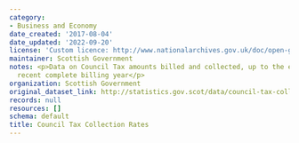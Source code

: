 ```yaml
---
category:
- Business and Economy
date_created: '2017-08-04'
date_updated: '2022-09-20'
license: 'Custom licence: http://www.nationalarchives.gov.uk/doc/open-government-licence/version/3/'
maintainer: Scottish Government
notes: <p>Data on Council Tax amounts billed and collected, up to the end of the most
  recent complete billing year</p>
organization: Scottish Government
original_dataset_link: http://statistics.gov.scot/data/council-tax-collection-rates
records: null
resources: []
schema: default
title: Council Tax Collection Rates
---
```


